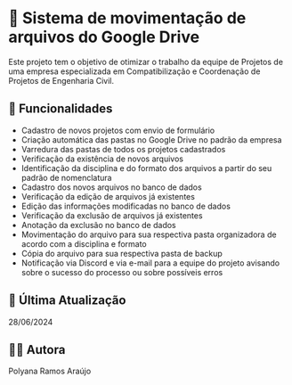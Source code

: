 # 💾 Sistema de movimentação de arquivos do Google Drive

Este projeto tem o objetivo de otimizar o trabalho da equipe de Projetos de uma empresa especializada em Compatibilização e Coordenação de Projetos de Engenharia Civil.


## 🚀 Funcionalidades

- Cadastro de novos projetos com envio de formulário
- Criação automática das pastas no Google Drive no padrão da empresa
- Varredura das pastas de todos os projetos cadastrados
- Verificação da existência de novos arquivos
- Identificação da disciplina e do formato dos arquivos a partir do seu padrão de nomenclatura
- Cadastro dos novos arquivos no banco de dados
- Verificação da edição de arquivos já existentes
- Edição das informações modificadas no banco de dados
- Verificação da exclusão de arquivos já existentes
- Anotação da exclusão no banco de dados
- Movimentação do arquivo para sua respectiva pasta organizadora de acordo com a disciplina e formato
- Cópia do arquivo para sua respectiva pasta de backup
- Notificação via Discord e via e-mail para a equipe do projeto avisando sobre o sucesso do processo ou sobre possíveis erros


## 📅 Última Atualização

28/06/2024


## 👩‍💻 Autora

Polyana Ramos Araújo

